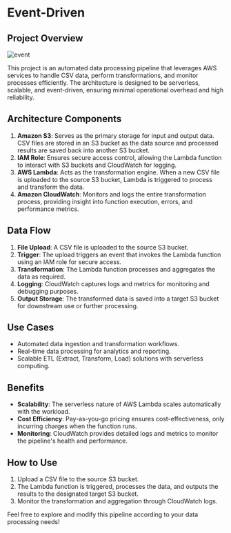 # Event-Driven
## Project Overview
![event](https://github.com/user-attachments/assets/b9d32d03-00c9-4f84-becf-73a38b928529)


This project is an automated data processing pipeline that leverages AWS services to handle CSV data, perform transformations, and monitor processes efficiently. The architecture is designed to be serverless, scalable, and event-driven, ensuring minimal operational overhead and high reliability.

## Architecture Components
1. **Amazon S3**: Serves as the primary storage for input and output data. CSV files are stored in an S3 bucket as the data source and processed results are saved back into another S3 bucket.
2. **IAM Role**: Ensures secure access control, allowing the Lambda function to interact with S3 buckets and CloudWatch for logging.
3. **AWS Lambda**: Acts as the transformation engine. When a new CSV file is uploaded to the source S3 bucket, Lambda is triggered to process and transform the data.
4. **Amazon CloudWatch**: Monitors and logs the entire transformation process, providing insight into function execution, errors, and performance metrics.

## Data Flow
1. **File Upload**: A CSV file is uploaded to the source S3 bucket.
2. **Trigger**: The upload triggers an event that invokes the Lambda function using an IAM role for secure access.
3. **Transformation**: The Lambda function processes and aggregates the data as required.
4. **Logging**: CloudWatch captures logs and metrics for monitoring and debugging purposes.
5. **Output Storage**: The transformed data is saved into a target S3 bucket for downstream use or further processing.

## Use Cases
- Automated data ingestion and transformation workflows.
- Real-time data processing for analytics and reporting.
- Scalable ETL (Extract, Transform, Load) solutions with serverless computing.

## Benefits
- **Scalability**: The serverless nature of AWS Lambda scales automatically with the workload.
- **Cost Efficiency**: Pay-as-you-go pricing ensures cost-effectiveness, only incurring charges when the function runs.
- **Monitoring**: CloudWatch provides detailed logs and metrics to monitor the pipeline's health and performance.

## How to Use
1. Upload a CSV file to the source S3 bucket.
2. The Lambda function is triggered, processes the data, and outputs the results to the designated target S3 bucket.
3. Monitor the transformation and aggregation through CloudWatch logs.

Feel free to explore and modify this pipeline according to your data processing needs!
